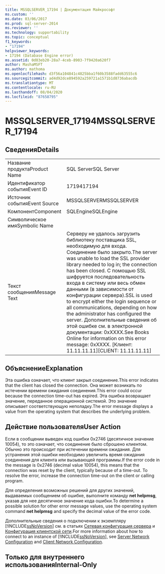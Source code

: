 ```yaml
---
title: MSSQLSERVER_17194 | Документация Майкрософт
ms.custom: ''
ms.date: 03/06/2017
ms.prod: sql-server-2014
ms.reviewer: ''
ms.technology: supportability
ms.topic: conceptual
f1_keywords:
- "17194"
helpviewer_keywords:
- 17194 (Database Engine error)
ms.assetid: 0d03eb20-28a7-4ceb-8903-7f9420a620f7
author: MashaMSFT
ms.author: mathoma
ms.openlocfilehash: d3f56a104841c4825bba1f60b3588fadd63555c6
ms.sourcegitcommit: ad4d92dce894592a259721a1571b1d8736abacdb
ms.translationtype: MT
ms.contentlocale: ru-RU
ms.lasthandoff: 08/04/2020
ms.locfileid: "87658795"
---
```

# <a name="mssqlserver_17194"></a><span data-ttu-id="95c72-102">MSSQLSERVER_17194</span><span class="sxs-lookup"><span data-stu-id="95c72-102">MSSQLSERVER_17194</span></span>
    
## <a name="details"></a><span data-ttu-id="95c72-103">Сведения</span><span class="sxs-lookup"><span data-stu-id="95c72-103">Details</span></span>  
  
|||  
|-|-|  
|<span data-ttu-id="95c72-104">Название продукта</span><span class="sxs-lookup"><span data-stu-id="95c72-104">Product Name</span></span>|<span data-ttu-id="95c72-105">SQL Server</span><span class="sxs-lookup"><span data-stu-id="95c72-105">SQL Server</span></span>|  
|<span data-ttu-id="95c72-106">Идентификатор события</span><span class="sxs-lookup"><span data-stu-id="95c72-106">Event ID</span></span>|<span data-ttu-id="95c72-107">17194</span><span class="sxs-lookup"><span data-stu-id="95c72-107">17194</span></span>|  
|<span data-ttu-id="95c72-108">Источник события</span><span class="sxs-lookup"><span data-stu-id="95c72-108">Event Source</span></span>|<span data-ttu-id="95c72-109">MSSQLSERVER</span><span class="sxs-lookup"><span data-stu-id="95c72-109">MSSQLSERVER</span></span>|  
|<span data-ttu-id="95c72-110">Компонент</span><span class="sxs-lookup"><span data-stu-id="95c72-110">Component</span></span>|<span data-ttu-id="95c72-111">SQLEngine</span><span class="sxs-lookup"><span data-stu-id="95c72-111">SQLEngine</span></span>|  
|<span data-ttu-id="95c72-112">Символическое имя</span><span class="sxs-lookup"><span data-stu-id="95c72-112">Symbolic Name</span></span>||  
|<span data-ttu-id="95c72-113">Текст сообщения</span><span class="sxs-lookup"><span data-stu-id="95c72-113">Message Text</span></span>|<span data-ttu-id="95c72-114">Серверу не удалось загрузить библиотеку поставщика SSL, необходимую для входа. Соединение было закрыто.</span><span class="sxs-lookup"><span data-stu-id="95c72-114">The server was unable to load the SSL provider library needed to log in; the connection has been closed.</span></span> <span data-ttu-id="95c72-115">С помощью SSL шифруется последовательность входа в систему или весь обмен данными (в зависимости от конфигурации сервера).</span><span class="sxs-lookup"><span data-stu-id="95c72-115">SSL is used to encrypt either the login sequence or all communications, depending on how the administrator has configured the server.</span></span> <span data-ttu-id="95c72-116">Дополнительные сведения об этой ошибке см. в электронной документации:  0xXXXX.</span><span class="sxs-lookup"><span data-stu-id="95c72-116">See Books Online for information on this error message:  0xXXXX.</span></span> <span data-ttu-id="95c72-117">[Клиент: 11.11.11.11]</span><span class="sxs-lookup"><span data-stu-id="95c72-117">[CLIENT: 11.11.11.11]</span></span>|  
  
## <a name="explanation"></a><span data-ttu-id="95c72-118">Объяснение</span><span class="sxs-lookup"><span data-stu-id="95c72-118">Explanation</span></span>  
 <span data-ttu-id="95c72-119">Эта ошибка означает, что клиент закрыл соединение.</span><span class="sxs-lookup"><span data-stu-id="95c72-119">This error indicates that the client has closed the connection.</span></span> <span data-ttu-id="95c72-120">Она может возникать по истечении времени ожидания соединения.</span><span class="sxs-lookup"><span data-stu-id="95c72-120">This error could occur because the connection time-out has expired.</span></span> <span data-ttu-id="95c72-121">Эта ошибка возвращает значение, переданное операционной системой. Это значение описывает соответствующую неполадку.</span><span class="sxs-lookup"><span data-stu-id="95c72-121">The error message displays a value from the operating system that describes the underlying problem.</span></span>  
  
## <a name="user-action"></a><span data-ttu-id="95c72-122">Действие пользователя</span><span class="sxs-lookup"><span data-stu-id="95c72-122">User Action</span></span>  
 <span data-ttu-id="95c72-123">Если в сообщении выведен код ошибки 0x2746 (десятичное значение 10054), то это означает, что соединение было сброшено клиентом. Обычно это происходит при истечении времени ожидания. Для устранения этой ошибки необходимо увеличить время ожидания соединения для клиента или вызывающей программы.</span><span class="sxs-lookup"><span data-stu-id="95c72-123">If the error code in the message is 0x2746 (decimal value 10054), this means that the connection was reset by the client, typically because of a time-out. To resolve the error, increase the connection time-out on the client or calling program.</span></span>  
  
 <span data-ttu-id="95c72-124">Для определения возможных решений для других значений, выдаваемых сообщением об ошибке, выполните команду **net helpmsg**, указав для нее десятичное значение кода ошибки.</span><span class="sxs-lookup"><span data-stu-id="95c72-124">To determine a possible solution for other error message values, use the operating system command **net helpmsg** and specify the decimal value of the error code.</span></span>  
  
 <span data-ttu-id="95c72-125">Дополнительные сведения о подключении к экземпляру [!INCLUDE[ssNoVersion](../../includes/ssnoversion-md.md)] см. в статьях [Сетевая конфигурация сервера](../../database-engine/configure-windows/server-network-configuration.md) и [Конфигурация клиентской сети](../../database-engine/configure-windows/client-network-configuration.md).</span><span class="sxs-lookup"><span data-stu-id="95c72-125">For more information about how to connect to an instance of [!INCLUDE[ssNoVersion](../../includes/ssnoversion-md.md)], see [Server Network Configuration](../../database-engine/configure-windows/server-network-configuration.md) and [Client Network Configuration](../../database-engine/configure-windows/client-network-configuration.md).</span></span>  
  
## <a name="internal-only"></a><span data-ttu-id="95c72-126">Только для внутреннего использования</span><span class="sxs-lookup"><span data-stu-id="95c72-126">Internal-Only</span></span>  
  
